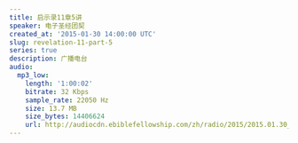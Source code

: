 ```yaml
---
title: 启示录11章5讲
speaker: 电子圣经团契
created_at: '2015-01-30 14:00:00 UTC'
slug: revelation-11-part-5
series: true
description: 广播电台
audio:
  mp3_low:
    length: '1:00:02'
    bitrate: 32 Kbps
    sample_rate: 22050 Hz
    size: 13.7 MB
    size_bytes: 14406624
    url: http://audiocdn.ebiblefellowship.com/zh/radio/2015/2015.01.30_EBF_-_Revelation_11_Part_5.mp3
---
```

